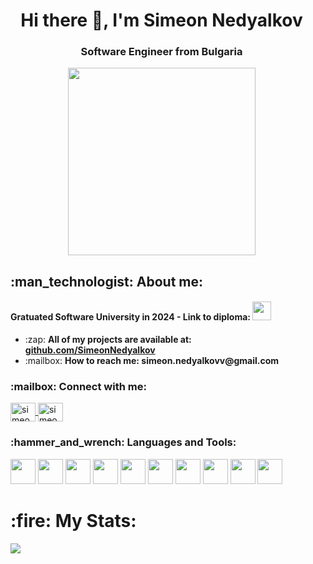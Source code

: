 <div id="wrapper" style="display:flex; justify-content:space-between; align-items:center;">
    <div style="flex: 1; padding-right: 20px;">
        <div align="center">
            <h1>Hi there 👋, I'm Simeon Nedyalkov</h1>
        </div>
        <div align="center">
            <h3>Software Engineer from Bulgaria</h3>
        </div>
        <div id="here" style="display:block;">
        <div id="header" align="center" display="inline:block">
            <img src="https://cdn.dribbble.com/users/1059583/screenshots/4171367/coding-freak.gif" width="300" />
        </div>
            <h2>:man_technologist: About me:</h2>
            <h4>Gratuated Software University in 2024 - Link to diploma: <a href="https://softuni.bg/certificates/details/225822/e1efcc4e"><img src="https://th.bing.com/th/id/R.8528a9cf9f9e127da4a9b010e80c28bb?rik=1aCBplOc2jQAjw&riu=http%3a%2f%2fconf.softuni.bg%2fwp-content%2fuploads%2f2015%2f01%2fSoftUni-Logo-Flat_square-blue-300x235.png&ehk=VEckXBB3691fbUwdUteHGLY2KJIpUFZXBUHxEZIHInY%3d&risl=&pid=ImgRaw&r=0" width="30" height="30"></a></h4>
            <ul align="left">
                <li>:zap: <strong><bold>All of my projects are available at:</bold></strong> 
                    <a href="https://github.com/SimeonNedyalkov?tab=repositories" target="_blank">
                        <strong></br>github.com/SimeonNedyalkov</strong>
                    </a>
                </li>
                <li>:mailbox: <strong><bold>How to reach me:</bold</br> simeon.nedyalkovv@gmail.com</strong></li>
            </ul>
            <h3>:mailbox: Connect with me:</h3>
            <a href="https://www.linkedin.com/in/simeon-nedyalkov-3a62b616a/" target="_blank">
                <img align="center" src="https://raw.githubusercontent.com/rahuldkjain/github-profile-readme-generator/master/src/images/icons/Social/linked-in-alt.svg" alt="simeon-nedyalkov" height="30" width="40">
            </a>
            <a href="https://www.facebook.com/profile.php?id=100001718120923" target="_blank">
                <img align="center" src="https://raw.githubusercontent.com/rahuldkjain/github-profile-readme-generator/master/src/images/icons/Social/facebook.svg" alt="simeon nedyalkov" height="30" width="40">
            </a>
            <h3>:hammer_and_wrench: Languages and Tools: </h3>
            <img src="https://cdn.jsdelivr.net/gh/devicons/devicon@latest/icons/javascript/javascript-original.svg" width="40" height="40" />
            <img src="https://cdn.jsdelivr.net/gh/devicons/devicon@latest/icons/typescript/typescript-original.svg" width="40" height="40" />
            <img src="https://cdn.jsdelivr.net/gh/devicons/devicon@latest/icons/react/react-original.svg" width="40" height="40" />
            <img src="https://cdn.jsdelivr.net/gh/devicons/devicon@latest/icons/angular/angular-original.svg" width="40" height="40" />
            <img src="https://cdn.jsdelivr.net/gh/devicons/devicon@latest/icons/nodejs/nodejs-original-wordmark.svg" width="40" height="40" />
            <img src="https://cdn.jsdelivr.net/gh/devicons/devicon@latest/icons/express/express-original-wordmark.svg" width="40" height="40" />
            <img src="https://cdn.jsdelivr.net/gh/devicons/devicon@latest/icons/mongodb/mongodb-original-wordmark.svg" width="40" height="40" />
            <img src="https://cdn.jsdelivr.net/gh/devicons/devicon@latest/icons/html5/html5-original-wordmark.svg" width="40" height="40" />
            <img src="https://cdn.jsdelivr.net/gh/devicons/devicon@latest/icons/css3/css3-original-wordmark.svg" width="40" height="40" />
            <img src="https://cdn.jsdelivr.net/gh/devicons/devicon@latest/icons/git/git-original.svg" width="40" height="40" />
        </div>
        <div>
        <h1>:fire: My Stats:</h1>
        <img src="https://github-readme-streak-stats.herokuapp.com/?user=SimeonNedyalkov">
        </div>
    </div>
</div>

<!--
**SimeonNedyalkov/SimeonNedyalkov** is a ✨ _special_ ✨ repository because its `README.md` (this file) appears on your GitHub profile.

Here are some ideas to get you started:

- 🔭 I’m currently working on ...
- 🌱 I’m currently learning ...
- 👯 I’m looking to collaborate on ...
- 🤔 I’m looking for help with ...
- 💬 Ask me about ...
- 📫 How to reach me: ...
- 😄 Pronouns: ...
- ⚡ Fun fact: ...
  -->
